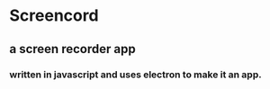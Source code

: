 # Screencord

## a screen recorder app
### written in javascript and uses electron to make it an app.  


